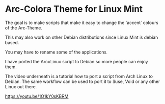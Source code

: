# Arc-Colora Theme for Linux Mint

The goal is to make scripts that make it easy to change the 'accent' colours of the Arc-Theme.

This may also work on other Debian distributions since Linux Mint is debian based.

You may have to rename some of the applications.

I have ported the ArcoLinux script to Debian so more people can enjoy them.

The video underneath is a tutorial how to port a script from Arch Linux to Debian. The same workflow can be used to port it to Suse, Void or any other Linux out there.

https://youtu.be/1O1kY0sKBRM 